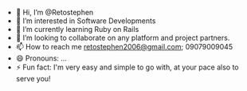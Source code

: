 - 👋 Hi, I’m @Retostephen
- 👀 I’m interested in Software Developments
- 🌱 I’m currently learning Ruby on Rails
- 💞️ I’m looking to collaborate on any platform and project partners.
- 📫 How to reach me retostephen2006@gmail.com; 09079009045
- 😄 Pronouns: ...
- ⚡ Fun fact: I'm very easy and simple to go with, at your pace also to serve you!

<!---
Retostephen/Retostephen is a ✨ special ✨ repository because its `README.md` (this file) appears on your GitHub profile.
You can click the Preview link to take a look at your changes.
--->

